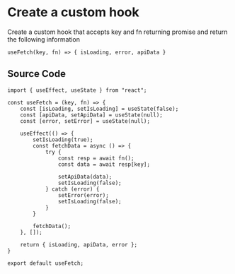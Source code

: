# Create a custom hook 

Create a custom hook that accepts key and fn returning promise and return the following information

`
useFetch(key, fn) => { isLoading, error, apiData }
`

## Source Code

    import { useEffect, useState } from "react";

    const useFetch = (key, fn) => {
        const [isLoading, setIsLoading] = useState(false);
        const [apiData, setApiData] = useState(null);
        const [error, setError] = useState(null);

        useEffect(() => {
            setIsLoading(true);
            const fetchData = async () => {
                try {
                    const resp = await fn();
                    const data = await resp[key];
                    
                    setApiData(data);
                    setIsLoading(false);
                } catch (error) {
                    setError(error);
                    setIsLoading(false);
                }
            }
        
            fetchData();
        }, []);

        return { isLoading, apiData, error };
    }

    export default useFetch;